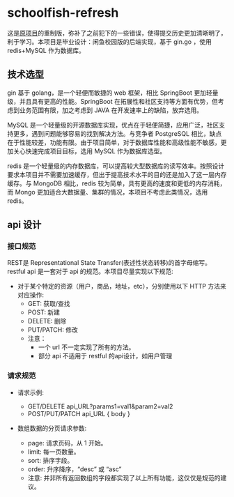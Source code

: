 # schoolfish-refresh

这是[原项目](https://github.com/HydrogenDeuterium/schoolfish)的重制版，弥补了之前犯下的一些错误，使得提交历史更加清晰明了，利于学习。本项目是毕业设计：闲鱼校园版的后端实现，基于 gin.go ，使用 redis+MySQL 作为数据库。

## 技术选型

gin 基于 golang，是一个轻便而敏捷的 web 框架，相比 SpringBoot 更加轻量级，并且具有更高的性能。SpringBoot 在拓展性和社区支持等方面有优势，但考虑到业务范围有限，加之考虑到 JAVA 在开发速率上的缺陷，放弃选用。

MySQL 是一个轻量级的开源数据库实现，优点在于轻便简捷，应用广泛，社区支持更多，遇到问题能够容易的找到解决方法。与竞争者 PostgreSQL 相比，缺点在于性能较差，功能有限。由于项目简单，对于数据库性能和高级性能不敏感，更加关心快速完成项目目标，选用 MySQL 作为数据库选型。

redis 是一个轻量级的内存数据库，可以提高较大型数据库的读写效率。按照设计要求本项目并不需要加速缓存，但出于提高技术水平的目的还是加入了这一层内存缓存。与 MongoDB 相比，redis 较为简单，具有更高的速度和更低的内存消耗，而 Mongo 更加适合大数据量、集群的情况，本项目不考虑此类情况，选用 redis。

## api 设计

### 接口规范

REST是 Representational State Transfer(表述性状态转移)的首字母缩写。
restful api 是一套对于 api 的规范。本项目尽量实现以下规范:

- 对于某个特定的资源（用户，商品，地址，etc），分别使用以下 HTTP 方法来对应操作:
    - GET: 获取/查找
    - POST: 新建
    - DELETE: 删除
    - PUT/PATCH: 修改
    - 注意：
      - 一个 url 不一定实现了所有的方法。
      - 部分 api 不适用于 restful 的api设计，如用户管理

### 请求规范

- 请求示例:
    - GET/DELETE api_URL?params1=val1&param2=val2
    - POST/PUT/PATCH api_URL { body }

- 数组数据的分页请求参数:
    - page:  请求页码，从 1 开始。
    - limit:  每一页数量。
    - sort:  排序字段。
    - order:  升序降序，“desc” 或 “asc”
    - 注意: 并非所有返回数组的字段都实现了以上所有功能，这仅仅是规范的建议。
